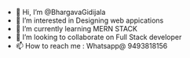 - 👋 Hi, I’m @BhargavaGidijala
- 👀 I’m interested in Designing web appications
- 🌱 I’m currently learning MERN STACK
- 💞️ I’m looking to collaborate on Full Stack developer
- 📫 How to reach me : Whatsapp@ 9493818156

<!---
BhargavaGidiajal is a ✨ special ✨ repository because its `README.md` (this file) appears on your GitHub profile.
You can click the Preview link to take a look at your changes.
--->
